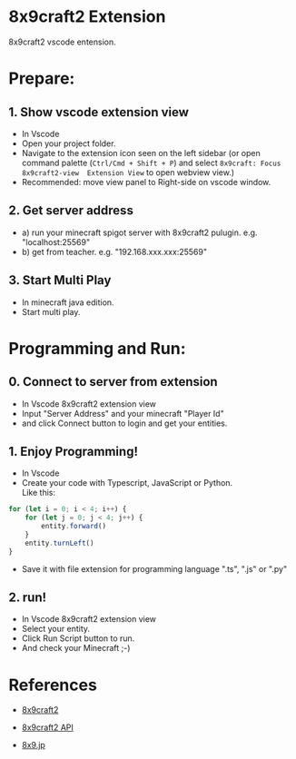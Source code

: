 # 8x9craft2 Extension

8x9craft2 vscode entension.

# Prepare:

## 1. Show vscode extension view

- In Vscode
- Open your project folder.
- Navigate to the extension icon seen on the left sidebar (or open command palette (`Ctrl/Cmd + Shift + P`) and select `8x9craft: Focus 8x9craft2-view  Extension View` to open webview view.)
- Recommended: move view panel to Right-side on vscode window.

## 2. Get server address

- a) run your minecraft spigot server with 8x9craft2 pulugin.
  e.g. "localhost:25569"
- b) get from teacher.
  e.g. "192.168.xxx.xxx:25569"

## 3. Start Multi Play

- In minecraft java edition.
- Start multi play.

# Programming and Run:

## 0. Connect to server from extension

- In Vscode 8x9craft2 extension view
- Input "Server Address" and your minecraft "Player Id"
- and click Connect button to login and get your entities.

## 1. Enjoy Programming!

- In Vscode
- Create your code with Typescript, JavaScript or Python.  
  Like this:

```javascript:loopwalk.js
for (let i = 0; i < 4; i++) {
    for (let j = 0; j < 4; j++) {
        entity.forward()
    }
    entity.turnLeft()
}
```

- Save it with file extension for programming language ".ts", ".js" or ".py"

## 2. run!

- In Vscode 8x9craft2 extension view
- Select your entity.
- Click Run Script button to run.
- And check your Minecraft ;-)

# References

- [8x9craft2](http://craft2.8x9.jp/ja/)
- [8x9craft2 API ](http://wiki.craft2.8x9.jp/wiki/Category:APIs)

- [8x9.jp](http://8x9.jp/)
